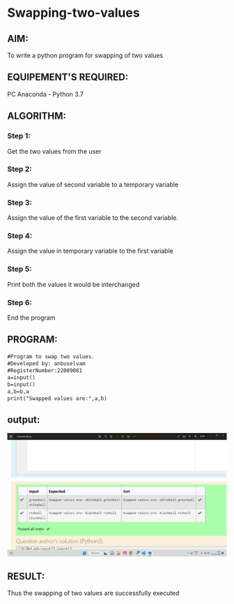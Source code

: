 # Swapping-two-values
## AIM:
To write a python program for swapping of two values
## EQUIPEMENT'S REQUIRED: 
PC
Anaconda - Python 3.7
## ALGORITHM: 
### Step 1:
Get the two values from the user
### Step 2: 
Assign the value of second variable to a temporary variable 
### Step 3: 
Assign the value of the first variable to the second variable.
### Step 4:  
Assign the value in temporary variable to the first variable
### Step 5: 
Print both the values it would be interchanged
### Step 6: 
End the program
## PROGRAM:
```
#Program to swap two values.
#Developed by: anbuselvam
#RegisterNumber:22009081
a=input()
b=input()
a,b=b,a
print("Swapped values are:",a,b)
```

## output:
![output](./swapping%20two%20values.png)





## RESULT:
Thus the swapping of two values are successfully executed




